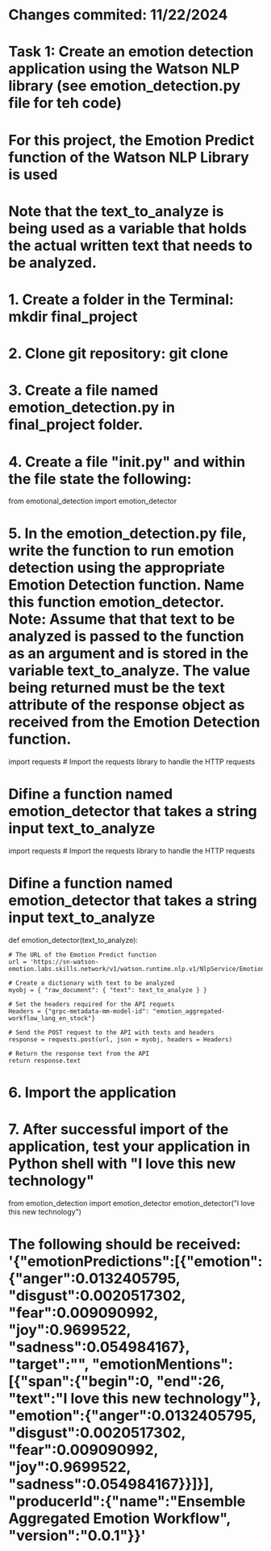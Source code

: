 # Changes commited: 11/22/2024 
# Task 1: Create an emotion detection application using the Watson NLP library (see emotion_detection.py file for teh code) 

# For this project,  the Emotion Predict function of the Watson NLP Library is used 
# Note that the text_to_analyze is being used as a variable that holds the actual written text that needs to be analyzed.

# 1. Create a folder in the Terminal: mkdir final_project 
# 2. Clone git repository: git clone <insert repository url>

# 3. Create a file named emotion_detection.py in final_project folder.
# 4. Create a file "__init__.py" and within the file state the following: 
from emotional_detection import emotion_detector 

# 5. In the emotion_detection.py file, write the function to run emotion detection using the appropriate Emotion Detection function. Name this function emotion_detector. Note: Assume that that text to be analyzed is passed to the function as an argument and is stored in the variable text_to_analyze. The value being returned must be the text attribute of the response object as received from the Emotion Detection function.

import requests # Import the requests library to handle the HTTP requests 

# Difine a function named emotion_detector that takes a string input text_to_analyze

import requests # Import the requests library to handle the HTTP requests 

# Difine a function named emotion_detector that takes a string input text_to_analyze
def emotion_detector(text_to_analyze):

    # The URL of the Emotion Predict function 
    url = 'https://sn-watson-emotion.labs.skills.network/v1/watson.runtime.nlp.v1/NlpService/EmotionPredict'

    # Create a dictionary with text to be analyzed 
    myobj = { "raw_document": { "text": text_to_analyze } }

    # Set the headers required for the API requets 
    Headers = {"grpc-metadata-mm-model-id": "emotion_aggregated-workflow_lang_en_stock"}

    # Send the POST request to the API with texts and headers 
    response = requests.post(url, json = myobj, headers = Headers)

    # Return the response text from the API
    return response.text 

# 6. Import the application 
# 7. After successful import of the application, test your application in Python shell with "I love this new technology" 
from emotion_detection import emotion_detector 
emotion_detector("I love this new technology") 
# The following should be received: '{"emotionPredictions":[{"emotion":{"anger":0.0132405795, "disgust":0.0020517302, "fear":0.009090992, "joy":0.9699522, "sadness":0.054984167}, "target":"", "emotionMentions":[{"span":{"begin":0, "end":26, "text":"I love this new technology"}, "emotion":{"anger":0.0132405795, "disgust":0.0020517302, "fear":0.009090992, "joy":0.9699522, "sadness":0.054984167}}]}], "producerId":{"name":"Ensemble Aggregated Emotion Workflow", "version":"0.0.1"}}'



